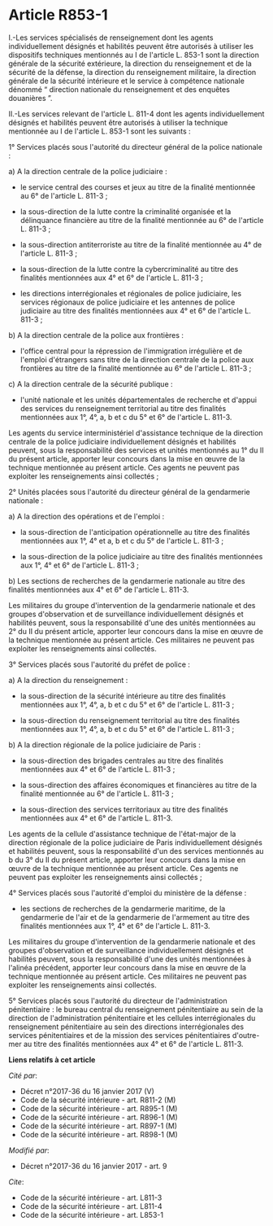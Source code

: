 # Article R853-1

I.-Les services spécialisés de renseignement dont les agents individuellement désignés et habilités peuvent être autorisés à
utiliser les dispositifs techniques mentionnés au I de l'article L. 853-1 sont la direction générale de la sécurité
extérieure, la          direction du renseignement et de la sécurité de la défense, la direction du renseignement militaire,
la direction générale de la sécurité intérieure et le service à compétence nationale dénommé “ direction nationale du
renseignement et des enquêtes douanières ”. 

II.-Les services relevant de l'article L. 811-4 dont les agents individuellement désignés et habilités peuvent être autorisés
à utiliser la technique mentionnée au I de l'article L. 853-1 sont les suivants : 

1° Services placés sous l'autorité du directeur général de la police nationale : 

a) A la direction centrale de la police judiciaire :

- le service central des courses et jeux au titre de la finalité mentionnée au 6° de l'article L. 811-3 ;

- la sous-direction de la lutte contre la criminalité organisée et la délinquance financière au titre de la finalité
mentionnée au 6° de l'article L. 811-3 ;

- la sous-direction antiterroriste au titre de la finalité mentionnée au 4° de l'article L. 811-3 ;

- la sous-direction de la lutte contre la cybercriminalité au titre des finalités mentionnées aux 4° et 6° de l'article L.
811-3 ;

- les directions interrégionales et régionales de police judiciaire, les services régionaux de police judiciaire et les
antennes de police judiciaire au titre des finalités mentionnées aux 4° et 6° de l'article L. 811-3 ; 

b) A la direction centrale de la police aux frontières :

- l'office central pour la répression de l'immigration irrégulière et de l'emploi d'étrangers sans titre de la direction
centrale de la police aux frontières au titre de la finalité mentionnée au 6° de l'article L. 811-3 ; 

c) A la direction centrale de la sécurité publique :

- l'unité nationale et les unités départementales de recherche et d'appui des services du renseignement territorial au titre
des finalités mentionnées aux 1°, 4°, a, b et c du 5° et 6° de l'article L. 811-3. 

Les agents du service interministériel d'assistance technique de la direction centrale de la police judiciaire
individuellement désignés et habilités peuvent, sous la responsabilité des services et unités mentionnés au 1° du II du
présent article, apporter leur concours dans la mise en œuvre de la technique mentionnée au présent article. Ces agents ne
peuvent pas exploiter les renseignements ainsi collectés ; 

2° Unités placées sous l'autorité du directeur général de la gendarmerie nationale : 

a) A la direction des opérations et de l'emploi :

- la sous-direction de l'anticipation opérationnelle au titre des finalités mentionnées aux 1°, 4° et a, b et c du 5° de
l'article L. 811-3 ;

- la sous-direction de la police judiciaire au titre des finalités mentionnées aux 1°, 4° et 6° de l'article L. 811-3 ; 

b) Les sections de recherches de la gendarmerie nationale au titre des finalités mentionnées aux 4° et 6° de l'article L.
811-3. 

Les militaires du groupe d'intervention de la gendarmerie nationale et des groupes d'observation et de surveillance
individuellement désignés et habilités peuvent, sous la responsabilité d'une des unités mentionnées au 2° du II du présent
article, apporter leur concours dans la mise en œuvre de la technique mentionnée au présent article. Ces militaires ne
peuvent pas exploiter les renseignements ainsi collectés. 

3° Services placés sous l'autorité du préfet de police : 

a) A la direction du renseignement :

- la sous-direction de la sécurité intérieure au titre des finalités mentionnées aux 1°, 4°, a, b et c du 5° et 6° de
l'article L. 811-3 ;

- la sous-direction du renseignement territorial au titre des finalités mentionnées aux 1°, 4°, a, b et c du 5° et 6° de
l'article L. 811-3 ; 

b) A la direction régionale de la police judiciaire de Paris :

- la sous-direction des brigades centrales au titre des finalités mentionnées aux 4° et 6° de l'article L. 811-3 ;

- la sous-direction des affaires économiques et financières au titre de la finalité mentionnée au 6° de l'article L. 811-3 ;

- la sous-direction des services territoriaux au titre des finalités mentionnées aux 4° et 6° de l'article L. 811-3. 

Les agents de la cellule d'assistance technique de l'état-major de la direction régionale de la police judiciaire de Paris
individuellement désignés et habilités peuvent, sous la responsabilité d'un des services mentionnés au b du 3° du II du
présent article, apporter leur concours dans la mise en œuvre de la technique mentionnée au présent article. Ces agents ne
peuvent pas exploiter les renseignements ainsi collectés ; 

4° Services placés sous l'autorité d'emploi du ministère de la défense :

- les sections de recherches de la gendarmerie maritime, de la gendarmerie de l'air et de la gendarmerie de l'armement au
titre des finalités mentionnées aux 1°, 4° et 6° de l'article L. 811-3. 

Les militaires du groupe d'intervention de la gendarmerie nationale et des groupes d'observation et de surveillance
individuellement désignés et habilités peuvent, sous la responsabilité d'une des unités mentionnées à l'alinéa précédent,
apporter leur concours dans la mise en œuvre de la technique mentionnée au présent article. Ces militaires ne peuvent pas
exploiter les renseignements ainsi collectés.

5° Services placés sous l'autorité du directeur de l'administration pénitentiaire : le bureau central du renseignement
pénitentiaire au sein de la direction de l'administration pénitentiaire et les cellules interrégionales du renseignement
pénitentiaire au sein des directions interrégionales des services pénitentiaires et de la mission des services pénitentiaires
d'outre-mer au titre des finalités mentionnées aux 4° et 6° de l'article L. 811-3.

**Liens relatifs à cet article**

_Cité par_:

  - Décret n°2017-36 du 16 janvier 2017 (V)
  - Code de la sécurité intérieure - art. R811-2 (M)
  - Code de la sécurité intérieure - art. R895-1 (M)
  - Code de la sécurité intérieure - art. R896-1 (M)
  - Code de la sécurité intérieure - art. R897-1 (M)
  - Code de la sécurité intérieure - art. R898-1 (M)

_Modifié par_:

  - Décret n°2017-36 du 16 janvier 2017 - art. 9

_Cite_:

  - Code de la sécurité intérieure - art. L811-3
  - Code de la sécurité intérieure - art. L811-4
  - Code de la sécurité intérieure - art. L853-1
